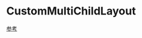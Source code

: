# CustomMultiChildLayout

[参考](https://api.flutter.dev/flutter/widgets/CustomMultiChildLayout-class.html)